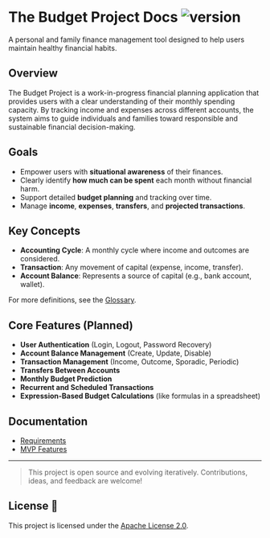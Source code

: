 <!--
Copyright 2025 Leonardo Da Vinci Feliciano Sebasitão

Licensed under the Apache License, Version 2.0 (the "License");
you may not use this file except in compliance with the License.
You may obtain a copy of the License at

    http://www.apache.org/licenses/LICENSE-2.0

Unless required by applicable law or agreed to in writing, software
distributed under the License is distributed on an "AS IS" BASIS,
WITHOUT WARRANTIES OR CONDITIONS OF ANY KIND, either express or implied.
See the License for the specific language governing permissions and
limitations under the License.
-->

# The Budget Project Docs ![version](https://img.shields.io/badge/version-0.0.1-green?style=flat)

A personal and family finance management tool designed to help users maintain healthy financial habits.

## Overview

The Budget Project is a work-in-progress financial planning application that provides users with a clear understanding of their monthly spending capacity. By tracking income and expenses across different accounts, the system aims to guide individuals and families toward responsible and sustainable financial decision-making.

## Goals

- Empower users with **situational awareness** of their finances.
- Clearly identify **how much can be spent** each month without financial harm.
- Support detailed **budget planning** and tracking over time.
- Manage **income**, **expenses**, **transfers**, and **projected transactions**.

## Key Concepts

- **Accounting Cycle**: A monthly cycle where income and outcomes are considered.
- **Transaction**: Any movement of capital (expense, income, transfer).
- **Account Balance**: Represents a source of capital (e.g., bank account, wallet).

For more definitions, see the [Glossary](./docs/project_requirements.md#glossary).

## Core Features (Planned)

- **User Authentication** (Login, Logout, Password Recovery)
- **Account Balance Management** (Create, Update, Disable)
- **Transaction Management** (Income, Outcome, Sporadic, Periodic)
- **Transfers Between Accounts**
- **Monthly Budget Prediction**
- **Recurrent and Scheduled Transactions**
- **Expression-Based Budget Calculations** (like formulas in a spreadsheet)

## Documentation

- [Requirements](./docs/project_requirements.md)
- [MVP Features](./docs/mvp/project_mvp.md)

---

> This project is open source and evolving iteratively.
> Contributions, ideas, and feedback are welcome!

<!-- badge generator - https://badgesgenerator.com -->

## License 📄

This project is licensed under the [Apache License 2.0](./LICENSE.md).
